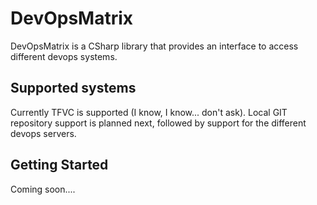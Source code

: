 # DevOpsMatrix

DevOpsMatrix is a CSharp library that provides an interface to access different devops systems.

## Supported systems
Currently TFVC is supported (I know, I know... don't ask).
Local GIT repository support is planned next, followed by support for the different devops servers.

## Getting Started
Coming soon....
